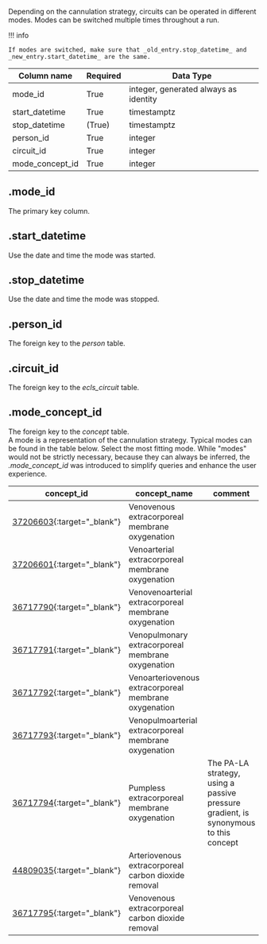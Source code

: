 Depending on the cannulation strategy, circuits can be operated in
different modes. Modes can be switched multiple times throughout a run.

!!! info

    If modes are switched, make sure that _old_entry.stop_datetime_ and
    _new_entry.start_datetime_ are the same.

| Column name     | Required | Data Type                             |
| --------------- | -------- | ------------------------------------- |
| mode_id         | True     | integer, generated always as identity |
| start_datetime  | True     | timestamptz                           |
| stop_datetime   | (True)   | timestamptz                           |
| person_id       | True     | integer                               |
| circuit_id      | True     | integer                               |
| mode_concept_id | True     | integer                               |

## .mode_id

The primary key column.

## .start_datetime

Use the date and time the mode was started.

## .stop_datetime

Use the date and time the mode was stopped.

## .person_id

The foreign key to the _person_ table.

## .circuit_id

The foreign key to the _ecls_circuit_ table.

## .mode_concept_id

The foreign key to the _concept_ table. <br>
A mode is a representation of the cannulation strategy. Typical
modes can be found in the table below. Select the most fitting mode.
While "modes" would not be strictly necessary, because they can always
be inferred, the _.mode_concept_id_ was introduced to simplify queries
and enhance the user experience.

| concept_id                                                                           | concept_name                                          | comment                                                                              |
| ------------------------------------------------------------------------------------ | ----------------------------------------------------- | ------------------------------------------------------------------------------------ |
| [37206603](https://athena.ohdsi.org/search-terms/terms/37206603/){:target="\_blank"} | Venovenous extracorporeal membrane oxygenation        |                                                                                      |
| [37206601](https://athena.ohdsi.org/search-terms/terms/37206601/){:target="\_blank"} | Venoarterial extracorporeal membrane oxygenation      |                                                                                      |
| [36717790](https://athena.ohdsi.org/search-terms/terms/36717790/){:target="\_blank"} | Venovenoarterial extracorporeal membrane oxygenation  |                                                                                      |
| [36717791](https://athena.ohdsi.org/search-terms/terms/36717791/){:target="\_blank"} | Venopulmonary extracorporeal membrane oxygenation     |                                                                                      |
| [36717792](https://athena.ohdsi.org/search-terms/terms/36717792/){:target="\_blank"} | Venoarteriovenous extracorporeal membrane oxygenation |                                                                                      |
| [36717793](https://athena.ohdsi.org/search-terms/terms/36717793/){:target="\_blank"} | Venopulmoarterial extracorporeal membrane oxygenation |                                                                                      |
| [36717794](https://athena.ohdsi.org/search-terms/terms/36717794/){:target="\_blank"} | Pumpless extracorporeal membrane oxygenation          | The PA-LA strategy, using a passive pressure gradient, is synonymous to this concept |
| [44809035](https://athena.ohdsi.org/search-terms/terms/44809035/){:target="\_blank"} | Arteriovenous extracorporeal carbon dioxide removal   |                                                                                      |
| [36717795](https://athena.ohdsi.org/search-terms/terms/36717795/){:target="\_blank"} | Venovenous extracorporeal carbon dioxide removal      |                                                                                      |

